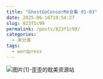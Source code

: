 ```yaml
---
title: "GhostGoCensorMe合集 01-03"
date: 2025-06-16T19:54:27
slug: 823f1c99
permalink: /posts/823f1c99/
categories:
  - 未分类
tags:
  - wordpress
---
```


![图片[1]-歪歪的耽美资源站](/images/wp/823f1c99-9f8f7c07.jpg)
